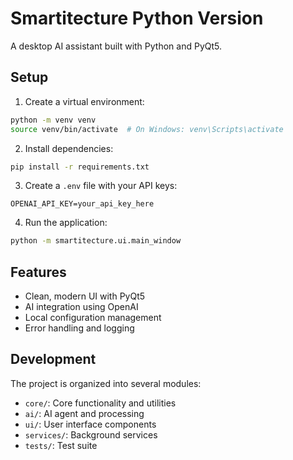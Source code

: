 # Smartitecture Python Version

A desktop AI assistant built with Python and PyQt5.

## Setup

1. Create a virtual environment:
```bash
python -m venv venv
source venv/bin/activate  # On Windows: venv\Scripts\activate
```

2. Install dependencies:
```bash
pip install -r requirements.txt
```

3. Create a `.env` file with your API keys:
```
OPENAI_API_KEY=your_api_key_here
```

4. Run the application:
```bash
python -m smartitecture.ui.main_window
```

## Features

- Clean, modern UI with PyQt5
- AI integration using OpenAI
- Local configuration management
- Error handling and logging

## Development

The project is organized into several modules:

- `core/`: Core functionality and utilities
- `ai/`: AI agent and processing
- `ui/`: User interface components
- `services/`: Background services
- `tests/`: Test suite
